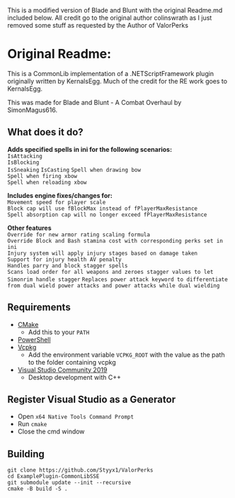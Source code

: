 This is a modified version of Blade and Blunt with the original Readme.md included below.
All credit go to the original author colinswrath as I just removed some stuff as requested by the Author of ValorPerks

# Original Readme: 

This is a CommonLib implementation of a .NETScriptFramework plugin originally written by KernalsEgg. 
Much of the credit for the RE work goes to KernalsEgg.

This was made for Blade and Blunt - A Combat Overhaul by SimonMagus616.

## What does it do?  
**Adds specified spells in ini for the following scenarios:**  
`IsAttacking`  
`IsBlocking`  
`IsSneaking`
`IsCasting`
`Spell when drawing bow`  
`Spell when firing xbow`  
`Spell when reloading xbow`  

**Includes engine fixes/changes for:**  
`Movement speed for player scale`  
`Block cap will use fBlockMax instead of fPlayerMaxResistance`  
`Spell absorption cap will no longer exceed fPlayerMaxResistance`    

**Other features**  
`Override for new armor rating scaling formula`    
`Override Block and Bash stamina cost with corresponding perks set in ini`  
`Injury system will apply injury stages based on damage taken`  
`Support for injury health AV penalty`  
`Handles parry and block stagger spells`  
`Scans load order for all weapons and zeroes stagger values to let Simonrim handle stagger`
`Replaces power attack keyword to differentiate from dual wield power attacks and power attacks while dual wielding`

## Requirements
* [CMake](https://cmake.org/)
	* Add this to your `PATH`
* [PowerShell](https://github.com/PowerShell/PowerShell/releases/latest)
* [Vcpkg](https://github.com/microsoft/vcpkg)
	* Add the environment variable `VCPKG_ROOT` with the value as the path to the folder containing vcpkg
* [Visual Studio Community 2019](https://visualstudio.microsoft.com/)
	* Desktop development with C++

## Register Visual Studio as a Generator
* Open `x64 Native Tools Command Prompt`
* Run `cmake`
* Close the cmd window



## Building
```
git clone https://github.com/Styyx1/ValorPerks
cd ExamplePlugin-CommonLibSSE
git submodule update --init --recursive
cmake -B build -S .
```
